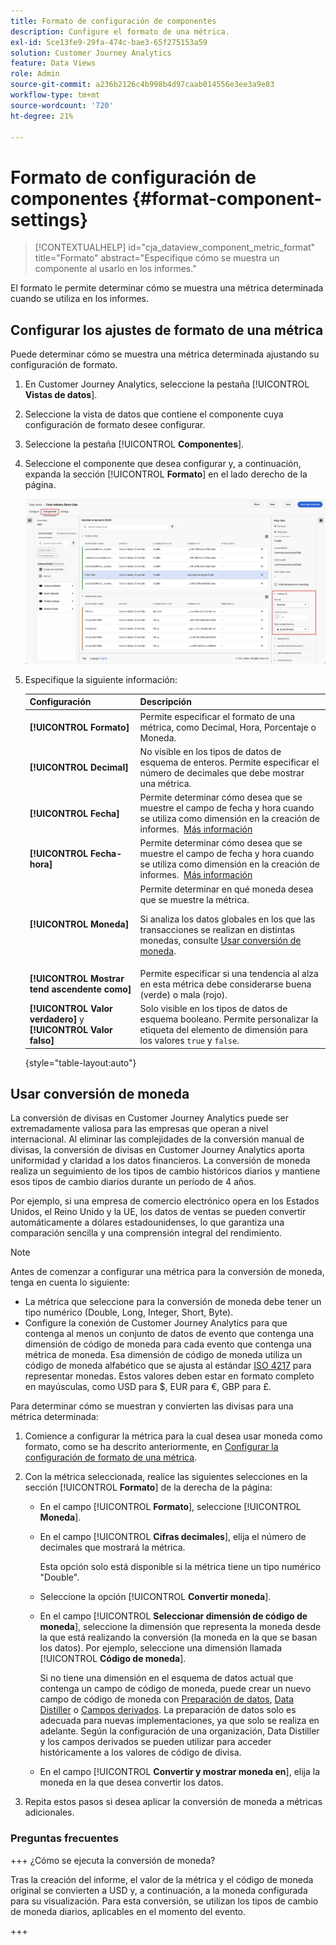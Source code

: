 ```yaml
---
title: Formato de configuración de componentes
description: Configure el formato de una métrica.
exl-id: 5ce13fe9-29fa-474c-bae3-65f275153a59
solution: Customer Journey Analytics
feature: Data Views
role: Admin
source-git-commit: a236b2126c4b998b4d97caab014556e3ee3a9e83
workflow-type: tm+mt
source-wordcount: '720'
ht-degree: 21%

---
```


# Formato de configuración de componentes {#format-component-settings}

<!-- markdownlint-disable MD034 -->

>[!CONTEXTUALHELP]
>id="cja_dataview_component_metric_format"
>title="Formato"
>abstract="Especifique cómo se muestra un componente al usarlo en los informes."

<!-- markdownlint-enable MD034 -->


El formato le permite determinar cómo se muestra una métrica determinada cuando se utiliza en los informes.

## Configurar los ajustes de formato de una métrica

Puede determinar cómo se muestra una métrica determinada ajustando su configuración de formato.

1. En Customer Journey Analytics, seleccione la pestaña [!UICONTROL **Vistas de datos**].

1. Seleccione la vista de datos que contiene el componente cuya configuración de formato desee configurar.

1. Seleccione la pestaña [!UICONTROL **Componentes**].

1. Seleccione el componente que desea configurar y, a continuación, expanda la sección [!UICONTROL **Formato**] en el lado derecho de la página.

   ![Configuración de formato](../assets/format-settings.png)

1. Especifique la siguiente información:

   | Configuración | Descripción |
   | --- | --- |
   | **[!UICONTROL Formato]** | Permite especificar el formato de una métrica, como Decimal, Hora, Porcentaje o Moneda. |
   | **[!UICONTROL Decimal]** | No visible en los tipos de datos de esquema de enteros. Permite especificar el número de decimales que debe mostrar una métrica. |
   | **[!UICONTROL Fecha]** | Permite determinar cómo desea que se muestre el campo de fecha y hora cuando se utiliza como dimensión en la creación de informes.  [Más información](../../use-cases/data-views/data-views-usecases.md#date-and-date-time-use-cases) |
   | **[!UICONTROL Fecha-hora]** | Permite determinar cómo desea que se muestre el campo de fecha y hora cuando se utiliza como dimensión en la creación de informes.  [Más información](../../use-cases/data-views/data-views-usecases.md#date-and-date-time-use-cases) |
   | **[!UICONTROL Moneda]** | Permite determinar en qué moneda desea que se muestre la métrica. <p>Si analiza los datos globales en los que las transacciones se realizan en distintas monedas, consulte [Usar conversión de moneda](#use-currency-conversion).</p> |
   | **[!UICONTROL Mostrar tend ascendente como]** | Permite especificar si una tendencia al alza en esta métrica debe considerarse buena (verde) o mala (rojo). |
   | **[!UICONTROL Valor verdadero]** y **[!UICONTROL Valor falso]** | Solo visible en los tipos de datos de esquema booleano. Permite personalizar la etiqueta del elemento de dimensión para los valores `true` y `false`. |

   {style="table-layout:auto"}

## Usar conversión de moneda

La conversión de divisas en Customer Journey Analytics puede ser extremadamente valiosa para las empresas que operan a nivel internacional. Al eliminar las complejidades de la conversión manual de divisas, la conversión de divisas en Customer Journey Analytics aporta uniformidad y claridad a los datos financieros. La conversión de moneda realiza un seguimiento de los tipos de cambio históricos diarios y mantiene esos tipos de cambio diarios durante un período de 4 años.

Por ejemplo, si una empresa de comercio electrónico opera en los Estados Unidos, el Reino Unido y la UE, los datos de ventas se pueden convertir automáticamente a dólares estadounidenses, lo que garantiza una comparación sencilla y una comprensión integral del rendimiento.

>[!NOTE]
>
>Antes de comenzar a configurar una métrica para la conversión de moneda, tenga en cuenta lo siguiente:
>
>* La métrica que seleccione para la conversión de moneda debe tener un tipo numérico (Double, Long, Integer, Short, Byte).
>* Configure la conexión de Customer Journey Analytics para que contenga al menos un conjunto de datos de evento que contenga una dimensión de código de moneda para cada evento que contenga una métrica de moneda. Esa dimensión de código de moneda utiliza un código de moneda alfabético que se ajusta al estándar [ISO 4217](https://www.iso.org/iso-4217-currency-codes.html) para representar monedas. Estos valores deben estar en formato completo en mayúsculas, como USD para $, EUR para €, GBP para £.

Para determinar cómo se muestran y convierten las divisas para una métrica determinada:

1. Comience a configurar la métrica para la cual desea usar moneda como formato, como se ha descrito anteriormente, en [Configurar la configuración de formato de una métrica](#configure-format-settings-for-a-metric).

1. Con la métrica seleccionada, realice las siguientes selecciones en la sección [!UICONTROL **Formato**] de la derecha de la página:

   * En el campo [!UICONTROL **Formato**], seleccione [!UICONTROL **Moneda**].

   * En el campo [!UICONTROL **Cifras decimales**], elija el número de decimales que mostrará la métrica.

     Esta opción solo está disponible si la métrica tiene un tipo numérico &quot;Double&quot;.

   * Seleccione la opción [!UICONTROL **Convertir moneda**].

   * En el campo [!UICONTROL **Seleccionar dimensión de código de moneda**], seleccione la dimensión que representa la moneda desde la que está realizando la conversión (la moneda en la que se basan los datos). Por ejemplo, seleccione una dimensión llamada [!UICONTROL **Código de moneda**].

     Si no tiene una dimensión en el esquema de datos actual que contenga un campo de código de moneda, puede crear un nuevo campo de código de moneda con [Preparación de datos](https://experienceleague.adobe.com/docs/experience-platform/data-prep/home.html?lang=es), [Data Distiller](https://experienceleague.adobe.com/docs/experience-platform/query/data-distiller/overview.html) o [Campos derivados](/help/data-views/derived-fields/derived-fields.md). La preparación de datos solo es adecuada para nuevas implementaciones, ya que solo se realiza en adelante. Según la configuración de una organización, Data Distiller y los campos derivados se pueden utilizar para acceder históricamente a los valores de código de divisa.

   * En el campo [!UICONTROL **Convertir y mostrar moneda en**], elija la moneda en la que desea convertir los datos.

1. Repita estos pasos si desea aplicar la conversión de moneda a métricas adicionales.



### Preguntas frecuentes 

+++ ¿Cómo se ejecuta la conversión de moneda?

Tras la creación del informe, el valor de la métrica y el código de moneda original se convierten a USD y, a continuación, a la moneda configurada para su visualización. Para esta conversión, se utilizan los tipos de cambio de moneda diarios, aplicables en el momento del evento.

+++

